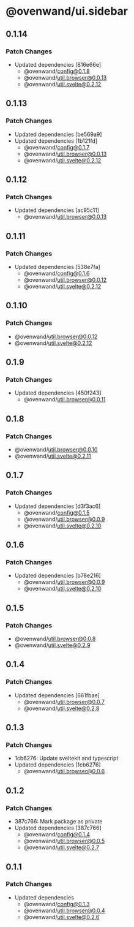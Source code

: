 # @ovenwand/ui.sidebar

## 0.1.14

### Patch Changes

- Updated dependencies [816e66e]
  - @ovenwand/config@0.1.8
  - @ovenwand/util.browser@0.0.13
  - @ovenwand/util.svelte@0.2.12

## 0.1.13

### Patch Changes

- Updated dependencies [be569a9]
- Updated dependencies [1b121fd]
  - @ovenwand/config@0.1.7
  - @ovenwand/util.browser@0.0.13
  - @ovenwand/util.svelte@0.2.12

## 0.1.12

### Patch Changes

- Updated dependencies [ac95c11]
  - @ovenwand/util.browser@0.0.13

## 0.1.11

### Patch Changes

- Updated dependencies [538e7fa]
  - @ovenwand/config@0.1.6
  - @ovenwand/util.browser@0.0.12
  - @ovenwand/util.svelte@0.2.12

## 0.1.10

### Patch Changes

- @ovenwand/util.browser@0.0.12
- @ovenwand/util.svelte@0.2.12

## 0.1.9

### Patch Changes

- Updated dependencies [450f243]
  - @ovenwand/util.browser@0.0.11

## 0.1.8

### Patch Changes

- @ovenwand/util.browser@0.0.10
- @ovenwand/util.svelte@0.2.11

## 0.1.7

### Patch Changes

- Updated dependencies [d3f3ac6]
  - @ovenwand/config@0.1.5
  - @ovenwand/util.browser@0.0.9
  - @ovenwand/util.svelte@0.2.10

## 0.1.6

### Patch Changes

- Updated dependencies [b78e216]
  - @ovenwand/util.browser@0.0.9
  - @ovenwand/util.svelte@0.2.10

## 0.1.5

### Patch Changes

- @ovenwand/util.browser@0.0.8
- @ovenwand/util.svelte@0.2.9

## 0.1.4

### Patch Changes

- Updated dependencies [661fbae]
  - @ovenwand/util.browser@0.0.7
  - @ovenwand/util.svelte@0.2.8

## 0.1.3

### Patch Changes

- 1cb6276: Update sveltekit and typescript
- Updated dependencies [1cb6276]
  - @ovenwand/util.browser@0.0.6

## 0.1.2

### Patch Changes

- 387c766: Mark package as private
- Updated dependencies [387c766]
  - @ovenwand/config@0.1.4
  - @ovenwand/util.browser@0.0.5
  - @ovenwand/util.svelte@0.2.7

## 0.1.1

### Patch Changes

- Updated dependencies
  - @ovenwand/config@0.1.3
  - @ovenwand/util.browser@0.0.4
  - @ovenwand/util.svelte@0.2.6
